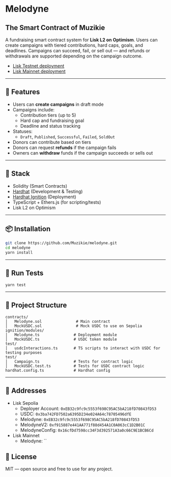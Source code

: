 # Melodyne
## The Smart Contract of Muzikie

A fundraising smart contract system for **Lisk L2 on Optimism**. Users can create campaigns with tiered contributions, hard caps, goals, and deadlines. Campaigns can succeed, fail, or sell out — and refunds or withdrawals are supported depending on the campaign outcome.


- [Lisk Testnet deployment](https://sepolia-blockscout.lisk.com/address/0xE7aadAeBc5f2c5c3aE95F3dCE8AAb3e178D76432?tab=contract)
- [Lisk Mainnet deployment]()



---

## 🚀 Features

- Users can **create campaigns** in draft mode
- Campaigns include:
  - Contribution tiers (up to 5)
  - Hard cap and fundraising goal
  - Deadline and status tracking
- Statuses:
  - `Draft`, `Published`, `Successful`, `Failed`, `SoldOut`
- Donors can contribute based on tiers
- Donors can request **refunds** if the campaign fails
- Owners can **withdraw** funds if the campaign succeeds or sells out

---

## 🧱 Stack

- Solidity (Smart Contracts)
- [Hardhat](https://hardhat.org/) (Development & Testing)
- [Hardhat Ignition](https://hardhat.org/hardhat-runner/plugins/nomicfoundation-hardhat-ignition) (Deployment)
- TypeScript + Ethers.js (for scripting/tests)
- Lisk L2 on Optimism

---

## 📦 Installation

```bash
git clone https://github.com/Muzikie/melodyne.git
cd melodyne
yarn install
```
---

## 🧪 Run Tests
```
yarn test
```

---

## 📂 Project Structure
```
contracts/
│   Melodyne.sol               # Main contract
│   MockUSDC.sol               # Mock USDC to use on Sepolia
ignition/modules/
│   Melodyne.ts               # Deployment module
│   MockUSDC.ts               # USDC token module
test/
│   usdcInteractions.ts       # TS scripts to interact with USDC for testing purposes
test/
│   Campaign.ts               # Tests for contract logic
│   MockUSDC.test.ts          # Tests for USDC contract logic
hardhat.config.ts             # Hardhat config
```

---

## 🧱 Addresses
- Lisk Sepolia
  - Deployer Account: `0xEB32c9fc9c5553f698C95AC5bA218fD70843fD53`
  - USDC: `0x3ba742FD7502a6395D234e024A64c78705496dfE`
  - Melodyne: `0xEB32c9fc9c5553f698C95AC5bA218fD70843fD53`
  - MelodyneV2: `0xf915887e441AA771f88d454A1C0A063cC1D2B01C`
  - MelodyneConfig: `0x16cfDd7598cc34F3d392571A3a0c66C9E1BCB6Cd`
- Lisk Mainnet
  - Melodyne: ``

## 📄 License
MIT — open source and free to use for any project.
